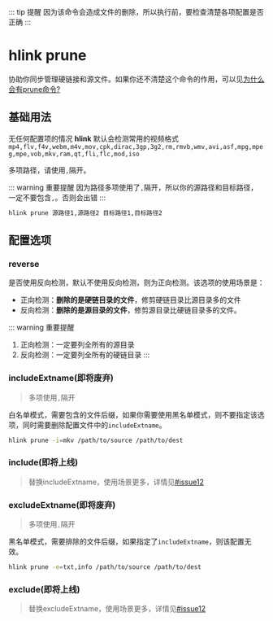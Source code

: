 ::: tip 提醒
因为该命令会造成文件的删除，所以执行前，要检查清楚各项配置是否正确
:::
# hlink prune

协助你同步管理硬链接和源文件。如果你还不清楚这个命令的作用，可以见[为什么会有prune命令?](../other/prune.md)

## 基础用法

无任何配置项的情况 **hlink** 默认会检测常用的视频格式`mp4,flv,f4v,webm,m4v,mov,cpk,dirac,3gp,3g2,rm,rmvb,wmv,avi,asf,mpg,mpeg,mpe,vob,mkv,ram,qt,fli,flc,mod,iso`

多项路径，请使用`,`隔开。

::: warning 重要提醒
因为路径多项使用了`,`隔开，所以你的源路径和目标路径，一定不要包含`,`。否则会出错
:::

```bash
hlink prune 源路径1,源路径2 目标路径1,目标路径2
```

## 配置选项

### reverse
是否使用反向检测，默认不使用反向检测，则为正向检测。该选项的使用场景是：

- 正向检测：**删除的是硬链目录的文件**，修剪硬链目录比源目录多的文件
- 反向检测：**删除的是源目录的文件**，修剪源目录比硬链目录多的文件。

::: warning 重要提醒
1. 正向检测：一定要列全所有的源目录
2. 反向检测：一定要列全所有的硬链目录
:::

### includeExtname(即将废弃)
> 多项使用`,`隔开

白名单模式，需要包含的文件后缀，如果你需要使用黑名单模式，则不要指定该选项，同时需要删除配置文件中的`includeExtname`。
```bash
hlink prune -i=mkv /path/to/source /path/to/dest
```

### include(即将上线)
> 替换includeExtname，使用场景更多，详情见[#issue12](https://github.com/likun7981/hlink/issues/12)

### excludeExtname(即将废弃)
> 多项使用`,`隔开


黑名单模式，需要排除的文件后缀，如果指定了`includeExtname`，则该配置无效。
```bash
hlink prune -e=txt,info /path/to/source /path/to/dest
```

### exclude(即将上线)
> 替换excludeExtname，使用场景更多，详情见[#issue12](https://github.com/likun7981/hlink/issues/12)

